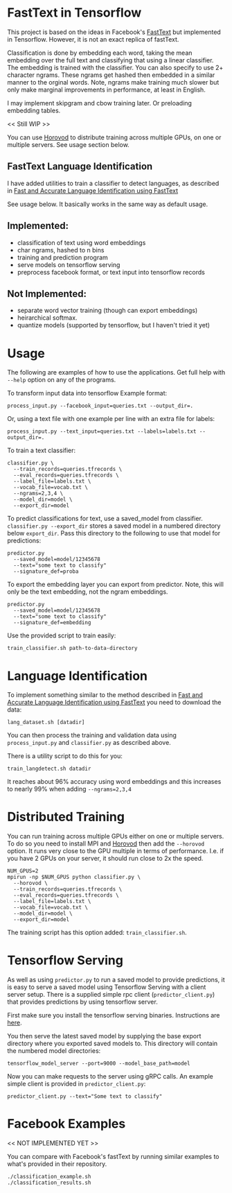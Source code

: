# FastText in Tensorflow

This project is based on the ideas in Facebook's [FastText](https://github.com/facebookresearch/fastText) but implemented in
Tensorflow. However, it is not an exact replica of fastText.

Classification is done by embedding each word, taking the mean
embedding over the full text and classifying that using a linear
classifier. The embedding is trained with the classifier.  You can
also specify to use 2+ character ngrams. These ngrams get hashed then
embedded in a similar manner to the orginal words. Note, ngrams make
training much slower but only make marginal improvements in
performance, at least in English.

I may implement skipgram and cbow training later. Or preloading
embedding tables.

<< Still WIP >>

You can use [Horovod](https://github.com/uber/horovod) to distribute
training across multiple GPUs, on one or multiple servers. See usage
section below.

## FastText Language Identification

I have added utilities to train a classifier to detect languages, as
described in [Fast and Accurate Language Identification using
FastText](https://fasttext.cc/blog/2017/10/02/blog-post.html)

See usage below. It basically works in the same way as default usage.

## Implemented:
- classification of text using word embeddings
- char ngrams, hashed to n bins
- training and prediction program
- serve models on tensorflow serving
- preprocess facebook format, or text input into tensorflow records

## Not Implemented:
- separate word vector training (though can export embeddings)
- heirarchical softmax.
- quantize models (supported by tensorflow, but I haven't tried it yet)

# Usage

The following are examples of how to use the applications. Get full help with
`--help` option on any of the programs.

To transform input data into tensorflow Example format:

    process_input.py --facebook_input=queries.txt --output_dir=.

Or, using a text file with one example per line with an extra file for labels:

    process_input.py --text_input=queries.txt --labels=labels.txt --output_dir=.

To train a text classifier:

    classifier.py \
      --train_records=queries.tfrecords \
      --eval_records=queries.tfrecords \
      --label_file=labels.txt \
      --vocab_file=vocab.txt \
      --ngrams=2,3,4 \
      --model_dir=model \
      --export_dir=model

To predict classifications for text, use a saved_model from
classifier. `classifier.py --export_dir` stores a saved model in a
numbered directory below `export_dir`. Pass this directory to the
following to use that model for predictions:

    predictor.py
      --saved_model=model/12345678
      --text="some text to classify"
      --signature_def=proba

To export the embedding layer you can export from predictor. Note,
this will only be the text embedding, not the ngram embeddings.

    predictor.py
      --saved_model=model/12345678
      --text="some text to classify"
      --signature_def=embedding

Use the provided script to train easily:

    train_classifier.sh path-to-data-directory

# Language Identification

To implement something similar to the method described in [Fast and
Accurate Language Identification using
FastText](https://fasttext.cc/blog/2017/10/02/blog-post.html) you need to download the data:

    lang_dataset.sh [datadir]

You can then process the training and validation data using
`process_input.py` and `classifier.py` as described above.

There is a utility script to do this for you:

    train_langdetect.sh datadir

It reaches about 96% accuracy using word embeddings and this increases to nearly 99% when 
adding `--ngrams=2,3,4`

# Distributed Training

You can run training across multiple GPUs either on one or multiple
servers. To do so you need to install MPI and
[Horovod](https://github.com/uber/horovod) then add the `--horovod`
option. It runs very close to the GPU multiple in terms of
performance. I.e. if you have 2 GPUs on your server, it should run
close to 2x the speed.

    NUM_GPUS=2
    mpirun -np $NUM_GPUS python classifier.py \
      --horovod \
      --train_records=queries.tfrecords \
      --eval_records=queries.tfrecords \
      --label_file=labels.txt \
      --vocab_file=vocab.txt \
      --model_dir=model \
      --export_dir=model

The training script has this option added: `train_classifier.sh`.

# Tensorflow Serving

As well as using `predictor.py` to run a saved model to provide
predictions, it is easy to serve a saved model using Tensorflow
Serving with a client server setup. There is a supplied simple rpc client (`predictor_client.py`)
that provides predictions by using tensorflow server.

First make sure you install the tensorflow serving binaries. Instructions are [here](https://github.com/tensorflow/serving/blob/master/tensorflow_serving/g3doc/setup.md#installing-the-modelserver).

You then serve the latest saved model by supplying the base export
directory where you exported saved models to. This directory will
contain the numbered model directories:

    tensorflow_model_server --port=9000 --model_base_path=model

Now you can make requests to the server using gRPC calls. An example
simple client is provided in `predictor_client.py`:

    predictor_client.py --text="Some text to classify"

# Facebook Examples

<< NOT IMPLEMENTED YET >>

You can compare with Facebook's fastText by running similar examples
to what's provided in their repository.

    ./classification_example.sh
    ./classification_results.sh
